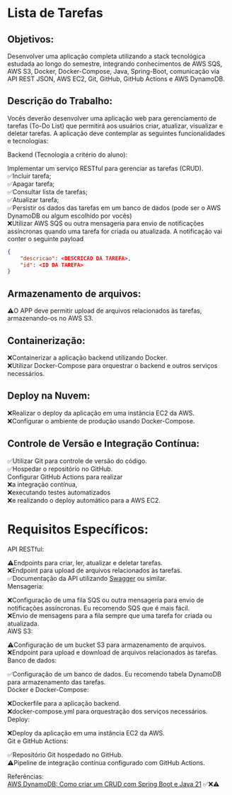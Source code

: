 # Lista de Tarefas
## Objetivos:
Desenvolver uma aplicação completa utilizando a stack tecnológica estudada ao longo do semestre, integrando conhecimentos de AWS SQS, AWS S3, Docker, Docker-Compose, Java, Spring-Boot, comunicação via API REST JSON, AWS EC2, Git, GitHub, GitHub Actions e AWS DynamoDB.

## Descrição do Trabalho:

Vocês deverão desenvolver uma aplicação web para gerenciamento de tarefas (To-Do List) que permitirá aos usuários criar, atualizar, visualizar e deletar tarefas. A aplicação deve contemplar as seguintes funcionalidades e tecnologias:

Backend (Tecnologia a critério do aluno):

Implementar um serviço RESTful para gerenciar as tarefas (CRUD).\
✅Incluir tarefa;\
✅Apagar tarefa;\
✅Consultar lista de tarefas;\
✅Atualizar tarefa;\
✅Persistir os dados das tarefas em um banco de dados (pode ser o AWS DynamoDB ou algum escolhido por vocês)\
❌Utilizar AWS SQS ou outra mensageria para envio de notificações assíncronas quando uma tarefa for criada ou atualizada. A notificação vai conter o seguinte payload
```json
{
    "descricao": <DESCRICAO DA TAREFA>, 
    "id": <ID DA TAREFA> 
}
```
## Armazenamento de arquivos: 
⚠️O APP deve permitir upload de arquivos relacionados às tarefas, armazenando-os no AWS S3. 

## Containerização:

❌Containerizar a aplicação backend utilizando Docker.\
❌Utilizar Docker-Compose para orquestrar o backend e outros serviços necessários.
## Deploy na Nuvem:

❌Realizar o deploy da aplicação em uma instância EC2 da AWS.\
❌Configurar o ambiente de produção usando Docker-Compose.
## Controle de Versão e Integração Contínua:

✅Utilizar Git para controle de versão do código.\
✅Hospedar o repositório no GitHub.\
Configurar GitHub Actions para realizar\
❌a integração contínua,\
❌executando testes automatizados\
❌e realizando o deploy automático para a AWS EC2.
# Requisitos Específicos:

API RESTful:

⚠️Endpoints para criar, ler, atualizar e deletar tarefas.\
❌Endpoint para upload de arquivos relacionados às tarefas.\
✅Documentação da API utilizando [Swagger](http://localhost:8080/swagger-ui/swagger-ui/index.html#/) ou similar.\
Mensageria:

❌Configuração de uma fila SQS ou outra mensageria para envio de notificações assíncronas. Eu recomendo SQS que é mais fácil.\
❌Envio de mensagens para a fila sempre que uma tarefa for criada ou atualizada.\
AWS S3:

⚠️Configuração de um bucket S3 para armazenamento de arquivos.\
❌Endpoint para upload e download de arquivos relacionados às tarefas.\
Banco de dados:

✅Configuração de um banco de dados. Eu recomendo tabela DynamoDB para armazenamento das tarefas.\
Docker e Docker-Compose:

❌Dockerfile para a aplicação backend.\
❌docker-compose.yml para orquestração dos serviços necessários.\
Deploy:

❌Deploy da aplicação em uma instância EC2 da AWS.\
Git e GitHub Actions:

✅Repositório Git hospedado no GitHub.\
⚠️Pipeline de integração contínua configurado com GitHub Actions.

Referências:\
[AWS DynamoDB: Como criar um CRUD com Spring Boot e Java 21](https://youtu.be/qxSeffy6Nr4?si=3ELyqwSfU-5OYxNB)
✅❌⚠️